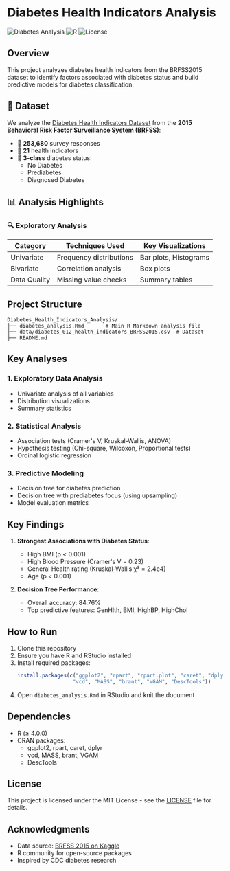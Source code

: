 # Diabetes Health Indicators Analysis

![Diabetes Analysis](https://img.shields.io/badge/analysis-health%20indicators-blue)
![R](https://img.shields.io/badge/language-R-276DC3)
![License](https://img.shields.io/badge/license-MIT-green)

## Overview

This project analyzes diabetes health indicators from the BRFSS2015 dataset to identify factors associated with diabetes status and build predictive models for diabetes classification.


## 📂 Dataset

We analyze the [Diabetes Health Indicators Dataset](https://www.kaggle.com/datasets/alexteboul/diabetes-health-indicators-dataset) from the **2015 Behavioral Risk Factor Surveillance System (BRFSS)**:

- 📌 **253,680** survey responses
- 📌 **21** health indicators
- 📌 **3-class** diabetes status:
  - No Diabetes
  - Prediabetes 
  - Diagnosed Diabetes

## 📊 Analysis Highlights

### 🔍 Exploratory Analysis
| Category       | Techniques Used          | Key Visualizations          |
|----------------|-------------------------|----------------------------|
| Univariate     | Frequency distributions | Bar plots, Histograms      |
| Bivariate      | Correlation analysis    | Box plots        |
| Data Quality   | Missing value checks    | Summary tables             |


## Project Structure

```
Diabetes_Health_Indicators_Analysis/
├── diabetes_analysis.Rmd       # Main R Markdown analysis file
├── data/diabetes_012_health_indicators_BRFSS2015.csv  # Dataset
├── README.md
```

## Key Analyses

### 1. Exploratory Data Analysis
- Univariate analysis of all variables
- Distribution visualizations
- Summary statistics

### 2. Statistical Analysis
- Association tests (Cramer's V, Kruskal-Wallis, ANOVA)
- Hypothesis testing (Chi-square, Wilcoxon, Proportional tests)
- Ordinal logistic regression

### 3. Predictive Modeling
- Decision tree for diabetes prediction
- Decision tree with prediabetes focus (using upsampling)
- Model evaluation metrics

## Key Findings

1. **Strongest Associations with Diabetes Status**:
   - High BMI (p < 0.001)
   - High Blood Pressure (Cramer's V = 0.23)
   - General Health rating (Kruskal-Wallis χ² = 2.4e4)
   - Age (p < 0.001)

2. **Decision Tree Performance**:
   - Overall accuracy: 84.76%
   - Top predictive features: GenHlth, BMI, HighBP, HighChol

## How to Run

1. Clone this repository
2. Ensure you have R and RStudio installed
3. Install required packages:
   ```r
   install.packages(c("ggplot2", "rpart", "rpart.plot", "caret", "dplyr", 
                     "vcd", "MASS", "brant", "VGAM", "DescTools"))
   ```
4. Open `diabetes_analysis.Rmd` in RStudio and knit the document

## Dependencies

- R (≥ 4.0.0)
- CRAN packages:
  - ggplot2, rpart, caret, dplyr
  - vcd, MASS, brant, VGAM
  - DescTools

## License

This project is licensed under the MIT License - see the [LICENSE](LICENSE) file for details.

## Acknowledgments

- Data source: [BRFSS 2015 on Kaggle](https://www.kaggle.com/datasets/alexteboul/diabetes-health-indicators-dataset)
- R community for open-source packages
- Inspired by CDC diabetes research
